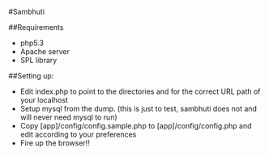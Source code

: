 #Sambhuti

##Requirements
* php5.3
* Apache server
* SPL library

##Setting up: 
* Edit index.php to point to the directories and for the correct URL path of your localhost
* Setup mysql from the dump. (this is just to test, sambhuti does not and will never need mysql to run)
* Copy [app]/config/config.sample.php to [app]/config/config.php and edit according to your preferences
* Fire up the browser!!

